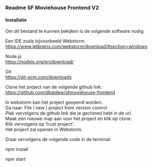 ### Readme SF Moviehouse Frontend V2

#### Installatie

Om dit bestand te  kunnen bekijken is de volgende software nodig:

Een IDE zoals bijvoorbeeld Webstorm.  
https://www.jetbrains.com/webstorm/download/#section=windows

Node.js  
https://nodejs.org/en/download/

Git  
https://git-scm.com/downloads

Clone het project van de volgende github link:  
https://github.com/dbaldew/sfmoviehouse-frontend


In webstorm kan het project geopend worden.   
Ga naar: File | new | project from  version control  
Plak vervolgens de github link die je gecloned hebt in de url.   
Maak een nieuwe map aan voor het project en klik op clone.   
Klik vervolgens op ‘trust project’.   
Het project zal openen in Webstorm.

Draai vervolgens de volgende code in de terminal:


npm install

npm start
